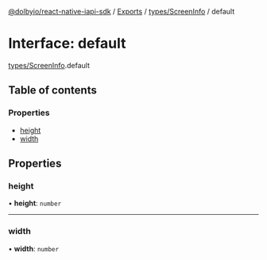 [@dolbyio/react-native-iapi-sdk](../README.md) / [Exports](../modules.md) / [types/ScreenInfo](../modules/types_ScreenInfo.md) / default

# Interface: default

[types/ScreenInfo](../modules/types_ScreenInfo.md).default

## Table of contents

### Properties

- [height](types_ScreenInfo.default.md#height)
- [width](types_ScreenInfo.default.md#width)

## Properties

### height

• **height**: `number`

___

### width

• **width**: `number`
